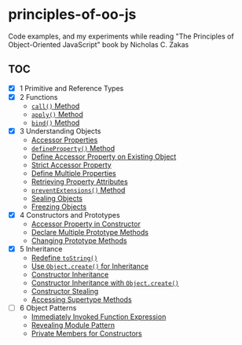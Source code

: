 # principles-of-oo-js

Code examples, and my experiments while reading
"The Principles of Object-Oriented JavaScript" book by Nicholas C. Zakas

## TOC

- [x] 1 Primitive and Reference Types
- [x] 2 Functions
  - [`call()` Method](src/functions/call_method.js)
  - [`apply()` Method](src/functions/apply_method.js)
  - [`bind()` Method](src/functions/bind_method.js)
- [x] 3 Understanding Objects
  - [Accessor Properties](src/objects/accessor_property.js)
  - [`defineProperty()` Method](src/objects/define_property.js)
  - [Define Accessor Property on Existing Object](src/objects/define_accessor.js)
  - [Strict Accessor Property](src/objects/strict_accessor.js)
  - [Define Multiple Properties](src/objects/multiple_properties.js)
  - [Retrieving Property Attributes](src/objects/property_attributes.js)
  - [`preventExtensions()` Method](src/objects/prevent_extensions.js)
  - [Sealing Objects](src/objects/sealing.js)
  - [Freezing Objects](src/objects/freezing.js)
- [x] 4 Constructors and Prototypes
  - [Accessor Property in Constructor](src/prototypes/accessor_in_constructor.js)
  - [Declare Multiple Prototype Methods](src/prototypes/multiple_methods.js)
  - [Changing Prototype Methods](src/prototypes/change_prototype_methods.js)
- [x] 5 Inheritance
  - [Redefine `toString()`](src/inheritance/redefine_to_string.js)
  - [Use `Object.create()` for Inheritance](src/inheritance/object_create.js)
  - [Constructor Inheritance](src/inheritance/constructor_inheritance.js)
  - [Constructor Inheritance with `Object.create()`](src/inheritance/constructor_object_create.js)
  - [Constructor Stealing](src/inheritance/constructor_stealing.js)
  - [Accessing Supertype Methods](src/inheritance/supertype_methods.js)
- [ ] 6 Object Patterns
  - [Immediately Invoked Function Expression](src/patterns/iife.js)
  - [Revealing Module Pattern](src/patterns/revealing_module_pattern.js)
  - [Private Members for Constructors](src/patterns/private_constructor_memebers.js)
